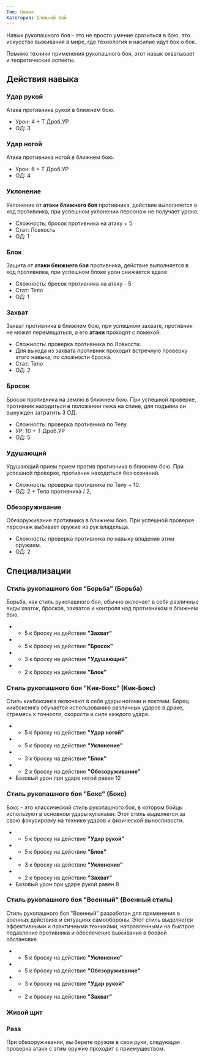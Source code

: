```yaml
---
Тип: Навык
Категория: Ближний бой
---
```

Навык рукопашного боя - это не просто умение сразиться в бою, это искусство выживания в мире, где технология и насилие идут бок о бок. 

Помимо техники применения рукопашного боя, этот навык охватывает и теоретические аспекты.

## Действия навыка

### Удар рукой

Атака противника рукой в ближнем бою. 
- Урон: 4 + Т Дроб.УР
- ОД: 3

### Удар ногой

Атака противника ногой в ближнем бою. 
- Урон: 6 + Т Дроб.УР
- ОД: 4

### Уклонение

Уклонение от **атаки ближнего боя** противника, действие выполняется в ход противника, при успешном уклонении персонаж не получает урона.
- Сложность: бросок противника на атаку + 5
- Стат: Ловкость
- ОД: 1

### Блок

Защита от **атаки ближнего боя** противника, действие выполняется в ход противника, при успешном блоке урон снижается вдвое.
- Сложность: бросок противника на атаку - 5
- Стат: Тело
- ОД: 1

### Захват

Захват противника в ближнем бою, при успешном захвате, противник не может перемещаться, а его **атаки** проходят с помехой.
- Сложность: проверка противника по Ловкости.
- Для выхода из захвата противник проходит встречную проверку этого навыка, по сложности броска.
- Стат: Тело
- ОД: 2

### Бросок

Бросок противника на землю в ближнем бою. При успешной проверке, противник находиться в положении лежа на спине, для подъема он вынужден затратить 3 ОД.
- Сложность: проверка противника по Телу.
- УР: 10 + Т Дроб.УР
- ОД: 5

### Удушающий

Удушающий прием прием против противника в ближнем бою. При успешной проверке, противник находиться без сознаний.
- Сложность: проверка противника по Телу + 10.
- ОД: 2 + Тело противника / 2,

### Обезоруживание

Обезоруживание противника в ближнем бою. При успешной проверке персонаж выбивает оружие из рук владельца.
- Сложность: проверка противника по навыку владения этим оружием.
- ОД: 2

## Специализации


### Стиль рукопашного боя "Борьба" (Борьба)

Борьба, как стиль рукопашного боя, обычно включает в себя различные виды хваток, бросков, захватов и контроля над противником в ближнем бою.

- + 5 к броску на действие **"Захват"**
- + 5 к броску на действие **"Бросок"**
- + 3  к броску на действие **"Удушающий"**
- + 2  к броску на действие **"Блок"**

### Стиль рукопашного боя "Кик-бокс" (Кик-Бокс)

Стиль кикбоксинга включают в себя удары ногами и локтями. Борец кикбоксинга обучается использованию различных ударов в драке, стремясь к точности, скорости и силе каждого удара.

- + 5 к броску на действие **"Удар ногой"**
- + 5 к броску на действие **"Уклонение"**
- + 3  к броску на действие **"Блок"**
- + 2  к броску на действие **"Обезоруживание"**
- Базовый урон при ударе ногой равен 12

### Стиль рукопашного боя "Бокс" (Бокс)

Бокс - это классический стиль рукопашного боя, в котором бойцы используют в основном удары кулаками. Этот стиль выделяется за свою фокусировку на технике ударов и физической выносливости.

- + 5 к броску на действие **"Удар рукой"**
- + 5 к броску на действие **"Блок"**
- + 3  к броску на действие **"Уклонение"**
- + 2  к броску на действие **"Захват"**
- Базовый урон при ударе рукой равен 8

### Стиль рукопашного боя "Военный" (Военный стиль)

Стиль рукопашного боя "Военный" разработан для применения в военных действиях и ситуациях самообороны. Этот стиль выделяется эффективными и практичными техниками, направленными на быстрое подавление противника и обеспечение выживания в боевой обстановке.

- + 5 к броску на действие **"Уклонение"**
- + 5 к броску на действие **"Обезоруживание"**
- + 3  к броску на действие **"Удар рукой"**
- + 2  к броску на действие **"Захват"**

### Живой щит

### Pass

При обезоруживании, вы берете оружие в свои руки, следующая проверка атаки с этим оружие проходит с приемуществом.